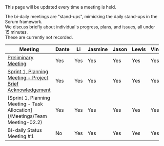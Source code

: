This page will be updated every time a meeting is held.

The bi-daily meetings are "stand-ups", mimicking the daily stand-ups in the Scrum framework.\
We discuss briefly about individual's progress, plans, and issues, all under 15 minutes.\
These are currently not recorded.

|Meeting|Dante|Li|Jasmine|Jason|Lewis|Vincent|
|------------------------|-----|---|-------|-----|-----|-------|
|[Preliminary Meeting](/Meetings/Team-Meeting-01)|Yes|Yes|Yes|Yes|Yes|Yes|
|[Sprint 1, Planning Meeting - Project Brief Acknowledgement](/Meetings/Team-Meeting-02.1)|Yes|Yes|Yes|Yes|Yes|Yes|
|[Sprint 1, Planning Meeting - Task Allocation](/Meetings/Team Meeting-02.2)|Yes|Yes|Yes|Yes|Yes|Yes|
|Bi-daily Status Meeting #1|No|Yes|Yes|Yes|Yes|Yes|